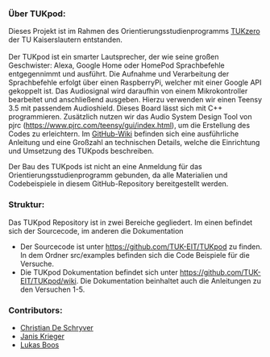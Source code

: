 ### Über TUKpod:
Dieses Projekt ist im Rahmen des Orientierungsstudienprogramms [TUKzero](https://www.uni-kl.de/TUKzero/) der TU Kaiserslautern 
entstanden.<br /><br />
Der TUKpod ist ein smarter Lautsprecher, der wie seine großen Geschwister: Alexa, Google Home oder HomePod Sprachbefehle
entgegennimmt und ausführt. Die Aufnahme und Verarbeitung der Sprachbefehle erfolgt über einen RaspberryPi, welcher mit einer 
Google API gekoppelt ist. Das Audiosignal wird daraufhin von einem Mikrokontroller bearbeitet und anschließend ausgeben. Hierzu verwenden wir einen Teensy 3.5 mit passendem Audioshield. Dieses Board lässt sich mit C++ programmieren. Zusätzlich nutzen wir das Audio System Design Tool von pjrc (https://www.pjrc.com/teensy/gui/index.html), um die Erstellung des Codes zu erleichtern.
Im [GitHub-Wiki](ttps://github.com/TUK-EIT/TUKkpod) befinden sich eine ausführliche Anleitung und eine Großzahl an 
technischen Details, welche die Einrichtung und Umsetzung des TUKpods beschreiben.<br />

Der Bau des TUKpods ist nicht an eine Anmeldung für das Orientierungsstudienprogramm gebunden, da alle Materialien und
Codebeispiele in diesem GitHub-Repository bereitgestellt werden.

### Struktur:
Das TUKpod Repository ist in zwei Bereiche gegliedert. Im einen befindet sich der Sourcecode, im anderen die Dokumentation<br />
* Der Sourcecode ist unter https://github.com/TUK-EIT/TUKpod zu finden. In dem Ordner src/examples befinden sich die Code 
  Beispiele für die Versuche.
* Die TUKpod Dokumentation befindet sich unter https://github.com/TUK-EIT/TUKpod/wiki. Die Dokumentation beinhaltet auch die 
  Anleitungen zu den Versuchen 1-5.

### Contributors:
* [Christian De Schryver](https://github.com/cdeschryver)<br />
* [Janis Krieger](https://github.com/janiskrieger)<br />
* [Lukas Boos](https://github.com/lukasboos)<br />
